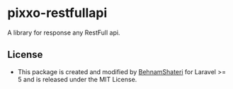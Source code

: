 # pixxo-restfullapi
A library for response any RestFull api.


## License ##
-  This package is created and modified by [BehnamShateri](https://www.linkedin.com/in/behnam-shateri-03401613a/) for Laravel >= 5 and is released under the MIT License.
